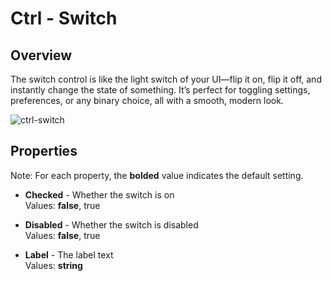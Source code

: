 # Ctrl - Switch

## Overview
The switch control is like the light switch of your UI—flip it on, flip it off, and instantly change the state of something. It’s perfect for toggling settings, preferences, or any binary choice, all with a smooth, modern look.

![ctrl-switch](https://github.com/user-attachments/assets/c8754544-5c81-4dd5-a496-52ec97006dec)

## Properties
Note: For each property, the **bolded** value indicates the default setting.

- **Checked** - Whether the switch is on  
  Values: **false**, true

- **Disabled** - Whether the switch is disabled  
  Values: **false**, true

- **Label** - The label text  
  Values: **string**
